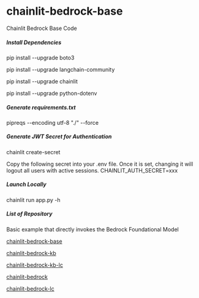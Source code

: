 # chainlit-bedrock-base
Chainlit Bedrock Base Code

##### Install Dependencies

pip install --upgrade boto3

pip install --upgrade langchain-community

pip install --upgrade chainlit

pip install --upgrade python-dotenv

##### Generate requirements.txt

pipreqs --encoding utf-8 "./" --force

##### Generate JWT Secret for Authentication

chainlit create-secret

Copy the following secret into your .env file. Once it is set, changing it will logout all users with active sessions.
CHAINLIT_AUTH_SECRET=xxx

##### Launch Locally

chainlit run app.py -h

##### List of Repository

Basic example that directly invokes the Bedrock Foundational Model

[chainlit-bedrock-base](https://github.com/christoferson/chainlit-bedrock-base)

[chainlit-bedrock-kb](https://github.com/christoferson/chainlit-bedrock-kb)

[chainlit-bedrock-kb-lc](https://github.com/christoferson/chainlit-bedrock-kb-lc)

[chainlit-bedrock](https://github.com/christoferson/chainlit-bedrock)

[chainlit-bedrock-lc](https://github.com/christoferson/chainlit-bedrock-lc)


